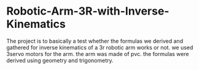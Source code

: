 # Robotic-Arm-3R-with-Inverse-Kinematics

The project is to basically a test whether the formulas we derived and gathered for inverse kinematics of a 3r robotic arm works or not. 
we used 3servo motors for the arm. the arm was made of pvc. 
the formulas were derived using geometry and trigonometry.
